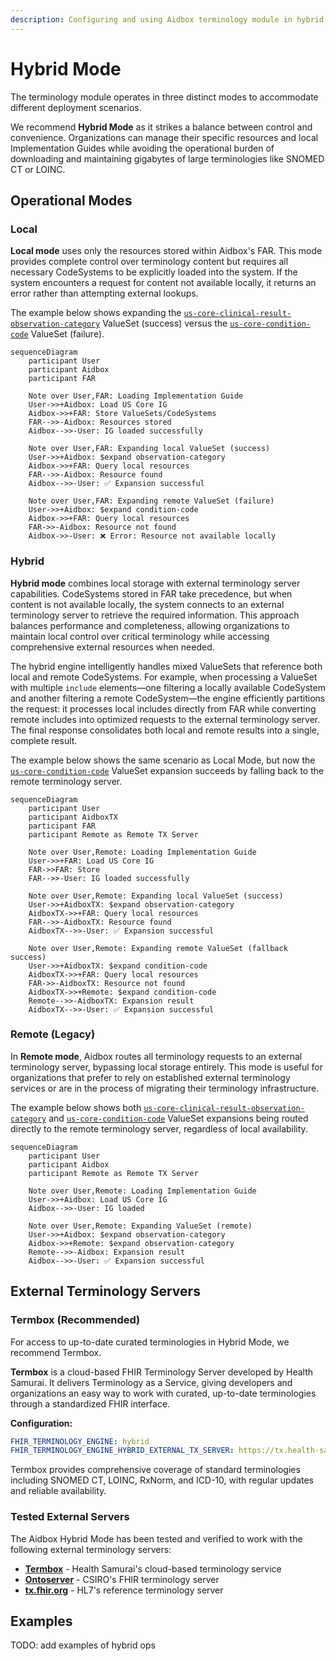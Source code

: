 ```yaml
---
description: Configuring and using Aidbox terminology module in hybrid mode with local and external terminology servers
---
```


# Hybrid Mode

The terminology module operates in three distinct modes to accommodate different deployment scenarios.

We recommend **Hybrid Mode** as it strikes a balance between control and convenience. Organizations can manage their specific resources and local Implementation Guides while avoiding the operational burden of downloading and maintaining gigabytes of large terminologies like SNOMED CT or LOINC.

## Operational Modes

### Local

**Local mode** uses only the resources stored within Aidbox's FAR. This mode provides complete control over terminology content but requires all necessary CodeSystems to be explicitly loaded into the system. If the system encounters a request for content not available locally, it returns an error rather than attempting external lookups.

The example below shows expanding the [`us-core-clinical-result-observation-category`](http://hl7.org/fhir/us/core/ValueSet/us-core-clinical-result-observation-category) ValueSet (success) versus the [`us-core-condition-code`](http://hl7.org/fhir/us/core/ValueSet/us-core-condition-code) ValueSet (failure).

```mermaid
sequenceDiagram
    participant User
    participant Aidbox
    participant FAR
    
    Note over User,FAR: Loading Implementation Guide
    User->>+Aidbox: Load US Core IG
    Aidbox->>+FAR: Store ValueSets/CodeSystems
    FAR-->>-Aidbox: Resources stored
    Aidbox-->>-User: IG loaded successfully
    
    Note over User,FAR: Expanding local ValueSet (success)
    User->>+Aidbox: $expand observation-category
    Aidbox->>+FAR: Query local resources
    FAR-->>-Aidbox: Resource found
    Aidbox-->>-User: ✅ Expansion successful
    
    Note over User,FAR: Expanding remote ValueSet (failure)
    User->>+Aidbox: $expand condition-code
    Aidbox->>+FAR: Query local resources
    FAR->>-Aidbox: Resource not found
    Aidbox->>-User: ❌ Error: Resource not available locally
```

### Hybrid

**Hybrid mode** combines local storage with external terminology server capabilities. CodeSystems stored in FAR take precedence, but when content is not available locally, the system connects to an external terminology server to retrieve the required information. This approach balances performance and completeness, allowing organizations to maintain local control over critical terminology while accessing comprehensive external resources when needed.

The hybrid engine intelligently handles mixed ValueSets that reference both local and remote CodeSystems. For example, when processing a ValueSet with multiple `include` elements—one filtering a locally available CodeSystem and another filtering a remote CodeSystem—the engine efficiently partitions the request: it processes local includes directly from FAR while converting remote includes into optimized requests to the external terminology server. The final response consolidates both local and remote results into a single, complete result.

The example below shows the same scenario as Local Mode, but now the [`us-core-condition-code`](http://hl7.org/fhir/us/core/ValueSet/us-core-condition-code) ValueSet expansion succeeds by falling back to the remote terminology server.

```mermaid
sequenceDiagram
    participant User
    participant AidboxTX
    participant FAR
    participant Remote as Remote TX Server
    
    Note over User,Remote: Loading Implementation Guide
    User->>+FAR: Load US Core IG
    FAR->>FAR: Store
    FAR-->>-User: IG loaded successfully
    
    Note over User,Remote: Expanding local ValueSet (success)
    User->>+AidboxTX: $expand observation-category
    AidboxTX->>+FAR: Query local resources
    FAR-->>-AidboxTX: Resource found
    AidboxTX-->>-User: ✅ Expansion successful
    
    Note over User,Remote: Expanding remote ValueSet (fallback success)
    User->>+AidboxTX: $expand condition-code
    AidboxTX->>+FAR: Query local resources
    FAR->>-AidboxTX: Resource not found
    AidboxTX->>+Remote: $expand condition-code
    Remote-->>-AidboxTX: Expansion result
    AidboxTX-->>-User: ✅ Expansion successful
```

### Remote (Legacy)

In **Remote mode**, Aidbox routes all terminology requests to an external terminology server, bypassing local storage entirely. This mode is useful for organizations that prefer to rely on established external terminology services or are in the process of migrating their terminology infrastructure.

The example below shows both [`us-core-clinical-result-observation-category`](http://hl7.org/fhir/us/core/ValueSet/us-core-clinical-result-observation-category) and [`us-core-condition-code`](http://hl7.org/fhir/us/core/ValueSet/us-core-condition-code) ValueSet expansions being routed directly to the remote terminology server, regardless of local availability.

```mermaid
sequenceDiagram
    participant User
    participant Aidbox
    participant Remote as Remote TX Server
    
    Note over User,Remote: Loading Implementation Guide
    User->>+Aidbox: Load US Core IG
    Aidbox-->>-User: IG loaded
    
    Note over User,Remote: Expanding ValueSet (remote)
    User->>+Aidbox: $expand observation-category
    Aidbox->>+Remote: $expand observation-category
    Remote-->>-Aidbox: Expansion result
    Aidbox-->>-User: ✅ Expansion successful
```

## External Terminology Servers

### Termbox (Recommended)

For access to up-to-date curated terminologies in Hybrid Mode, we recommend Termbox.

**Termbox** is a cloud-based FHIR Terminology Server developed by Health Samurai. It delivers Terminology as a Service, giving developers and organizations an easy way to work with curated, up-to-date terminologies through a standardized FHIR interface.

**Configuration:**
```yaml
FHIR_TERMINOLOGY_ENGINE: hybrid
FHIR_TERMINOLOGY_ENGINE_HYBRID_EXTERNAL_TX_SERVER: https://tx.health-samurai.io/fhir
```

Termbox provides comprehensive coverage of standard terminologies including SNOMED CT, LOINC, RxNorm, and ICD-10, with regular updates and reliable availability.

### Tested External Servers

The Aidbox Hybrid Mode has been tested and verified to work with the following external terminology servers:

- **[Termbox](https://tx.health-samurai.io/fhir)** - Health Samurai's cloud-based terminology service
- **[Ontoserver](https://ontoserver.csiro.au/)** - CSIRO's FHIR terminology server  
- **[tx.fhir.org](https://tx.fhir.org)** - HL7's reference terminology server

## Examples

TODO: add examples of hybrid ops
